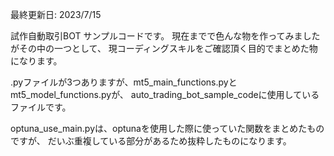 最終更新日: 2023/7/15

試作自動取引BOT サンプルコードです。
現在までで色んな物を作ってみましたがその中の一つとして、
現コーディングスキルをご確認頂く目的でまとめた物になります。

.pyファイルが3つありますが、mt5_main_functions.pyとmt5_model_functions.pyが、
auto_trading_bot_sample_codeに使用しているファイルです。

optuna_use_main.pyは、optunaを使用した際に使っていた関数をまとめたものですが、
だいぶ重複している部分があるため抜粋したものになります。
